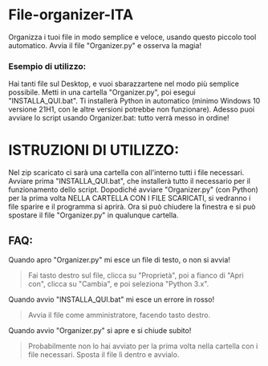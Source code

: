# File-organizer-ITA
Organizza i tuoi file in modo semplice e veloce, usando questo piccolo tool automatico.
Avvia il file "Organizer.py" e osserva la magia!

### Esempio di utilizzo:
  Hai tanti file sul Desktop, e vuoi sbarazzartene nel modo più semplice possibile. Metti in una cartella "Organizer.py", poi esegui "INSTALLA_QUI.bat". Ti installerà Python in automatico (minimo Windows 10 versione 21H1, con le altre versioni potrebbe non funzionare). Adesso puoi avviare lo script usando Organizer.bat: tutto verrà messo in ordine!
  
# ISTRUZIONI DI UTILIZZO:
Nel zip scaricato ci sarà una cartella con all'interno tutti i file necessari. Avviare prima "INSTALLA_QUI.bat", che installerà tutto il necessario per il funzionamento dello script. Dopodiché avviare "Organizer.py" (con Python) per la prima volta NELLA CARTELLA CON I FILE SCARICATI, si vedranno i file sparire e il programma si aprirà. Ora si può chiudere la finestra e si può spostare il file "Organizer.py" in qualunque cartella.

## **FAQ**:
Quando apro "Organizer.py" mi esce un file di testo, o non si avvia!
>Fai tasto destro sul file, clicca su "Proprietà", poi a fianco di "Apri con", clicca su "Cambia", e poi seleziona "Python 3.x".

Quando avvio "INSTALLA_QUI.bat" mi esce un errore in rosso!
>Avvia il file come amministratore, facendo tasto destro.

Quando avvio "Organizer.py" si apre e si chiude subito!
>Probabilmente non lo hai avviato per la prima volta nella cartella con i file necessari. Sposta il file lì dentro e avvialo.
